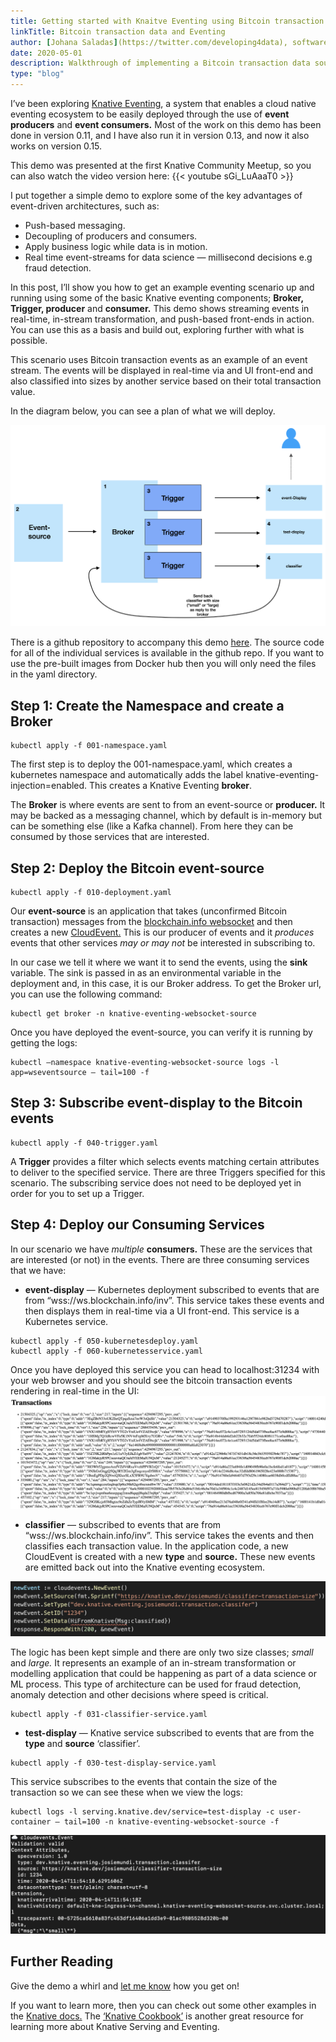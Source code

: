 ```yaml
---
title: Getting started with Knaitve Eventing using Bitcoin transaction data
linkTitle: Bitcoin transaction data and Eventing
author: [Johana Saladas](https://twitter.com/developing4data), software engineer at IBM. 
date: 2020-05-01
description: Walkthrough of implementing a Bitcoin transaction data source for Knative Eventing
type: "blog"
---
```


I’ve been exploring [Knative Eventing](https://knative.dev/docs/eventing/), a system that enables a cloud native eventing ecosystem to be easily deployed through the use of **event producers** and **event consumers.** Most of the work on this demo has been done in version 0.11, and I have also run it in version 0.13, and now it also works on version 0.15.

This demo was presented at the first Knative Community Meetup, so you can also watch the video version here:
{{< youtube sGi_LuAaaT0 >}}

I put together a simple demo to explore some of the key advantages of event-driven architectures, such as:

- Push-based messaging.
- Decoupling of producers and consumers.
- Apply business logic while data is in motion.
- Real time event-streams for data science — millisecond decisions e.g fraud detection.

In this post, I’ll show you how to get an example eventing scenario up and running using some of the basic Knative eventing components; **Broker, Trigger, producer** and **consumer.** This demo shows streaming events in real-time, in-stream transformation, and push-based front-ends in action. You can use this as a basis and build out, exploring further with what is possible.

This scenario uses Bitcoin transaction events as an example of an event stream. The events will be displayed in real-time via and UI front-end and also classified into sizes by another service based on their total transaction value.

In the diagram below, you can see a plan of what we will deploy.

![Diagram of this example Knative Eventing scenario](/blog/images/knative-eventing-scenario.png)

There is a github repository to accompany this demo [here](https://github.com/josiemundi/knative-eventing-blockchain-demo). The source code for all of the individual services is available in the github repo. If you want to use the pre-built images from Docker hub then you will only need the files in the yaml directory.

## Step 1: Create the Namespace and create a Broker
```
kubectl apply -f 001-namespace.yaml
```

The first step is to deploy the 001-namespace.yaml, which creates a kubernetes namespace and automatically adds the label knative-eventing-injection=enabled. This creates a Knative Eventing **broker**.

The **Broker** is where events are sent to from an event-source or **producer.** It may be backed as a messaging channel, which by default is in-memory but can be something else (like a Kafka channel). From here they can be consumed by those services that are interested.

## Step 2: Deploy the Bitcoin event-source
```
kubectl apply -f 010-deployment.yaml
```
Our **event-source** is an application that takes (unconfirmed Bitcoin transaction) messages from the [blockchain.info websocket](https://www.blockchain.com/api/api_websocket) and then creates a new [CloudEvent.](https://cloudevents.io/) This is our producer of events and it *produces* events that other services *may or may not* be interested in subscribing to.

In our case we tell it where we want it to send the events, using the **sink** variable. The sink is passed in as an environmental variable in the deployment and, in this case, it is our Broker address. To get the Broker url, you can use the following command:
```
kubectl get broker -n knative-eventing-websocket-source
```
Once you have deployed the event-source, you can verify it is running by getting the logs:
```
kubectl —namespace knative-eventing-websocket-source logs -l app=wseventsource — tail=100 -f
```

## Step 3: Subscribe event-display to the Bitcoin events
```
kubectl apply -f 040-trigger.yaml
```

A **Trigger** provides a filter which selects events matching certain attributes to deliver to the specified service. There are three Triggers specified for this scenario. The subscribing service does not need to be deployed yet in order for you to set up a Trigger.

## Step 4: Deploy our Consuming Services

In our scenario we have *multiple* **consumers.** These are the services that are interested (or not) in the events. There are three consuming services that we have:

- **event-display** — Kubernetes deployment subscribed to events that are from “wss://ws.blockchain.info/inv”. This service takes these events and then displays them in real-time via a UI front-end. This service is a Kubernetes service.
```
kubectl apply -f 050-kubernetesdeploy.yaml
kubectl apply -f 060-kubernetesservice.yaml
```

Once you have deployed this service you can head to localhost:31234 with your web browser and you should see the bitcoin transaction events rendering in real-time in the UI:
![You should see this UI updating in real-time](/blog/images/knative-eventing-UI-real-time.png)

- **classifier** — subscribed to events that are from “wss://ws.blockchain.info/inv”. This service takes the events and then classifies each transaction value. In the application code, a new CloudEvent is created with a new **type** and **source.** These new events are emitted back out into the Knative eventing ecosystem.

![](/blog/images/knative-eventing-classifier.png)

The logic has been kept simple and there are only two size classes; *small* and *large.* It represents an example of an in-stream transformation or modelling application that could be happening as part of a data science or ML process. This type of architecture can be used for fraud detection, anomaly detection and other decisions where speed is critical.
```
kubectl apply -f 031-classifier-service.yaml
```

- **test-display** — Knative service subscribed to events that are from the **type** and **source** ‘classifier’.
```
kubectl apply -f 030-test-display-service.yaml
```

This service subscribes to the events that contain the size of the transaction so we can see these when we view the logs:
```
kubectl logs -l serving.knative.dev/service=test-display -c user-container — tail=100 -n knative-eventing-websocket-source -f
```
![Our test-display service consumes the size reply that is emitted by the classifier](/blog/images/knative-eventing-test-display.png)

## Further Reading
Give the demo a whirl and [let me know](https://twitter.com/developing4data) how you get on!

If you want to learn more, then you can check out some other examples in the [Knative docs.](https://knative.dev/docs/eventing/samples/) The [‘Knative Cookbook’](https://developers.redhat.com/books/knative-cookbook/?v=1) is another great resource for learning more about Knative Serving and Eventing.
